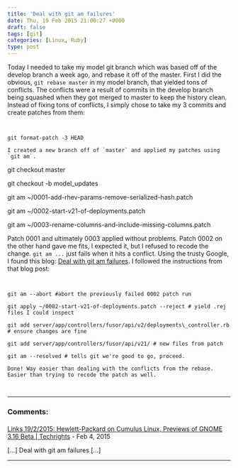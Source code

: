 ```yaml
---
title: 'Deal with git am failures'
date: Thu, 19 Feb 2015 21:00:27 +0000
draft: false
tags: [git]
categories: [Linux, Ruby]
type: post
---
```


Today I needed to take my model git branch which was based off of the develop branch a week ago, and rebase it off of the master. First I did the obvious, `git rebase master` in my model branch, that yielded tons of conflicts. The conflicts were a result of commits in the develop branch being squashed when they got merged to master to keep the history clean. Instead of fixing tons of conflicts, I simply chose to take my 3 commits and create patches from them:

```


git format-patch -3 HEAD

I created a new branch off of `master` and applied my patches using `git am`.

```


git checkout master

git checkout -b model\_updates

git am ~/0001-add-rhev-params-remove-serialized-hash.patch

git am ~/0002-start-v21-of-deployments.patch

git am ~/0003-rename-columns-and-include-missing-columns.patch

Patch 0001 and ultimately 0003 applied without problems. Patch 0002 on the other hand gave me fits, I expected it, but I refused to recode the change. `git am ...` just fails when it hits a conflict. Using the trusty Google, I found this blog: [Deal with git am failures](http://www.pizzhacks.com/bugdrome/2011/10/deal-with-git-am-failures/).  I followed the instructions from that blog post:

```


git am --abort #abort the previously failed 0002 patch run

git apply ~/0002-start-v21-of-deployments.patch --reject # yield .rej files I could inspect

git add server/app/controllers/fusor/api/v2/deployments\_controller.rb # ensure changes are fine

git add server/app/controllers/fusor/api/v21/ # new files from patch

git am --resolved # tells git we're good to go, proceed.

Done! Way easier than dealing with the conflicts from the rebase. Easier than trying to recode the patch as well.


```
```
```
---
### Comments:
####
[Links 19/2/2015: Hewlett-Packard on Cumulus Linux, Previews of GNOME 3.16 Beta | Techrights](http://techrights.org/2015/02/19/cumulus-linux/ "") - <time datetime="2015-02-19 21:23:02">Feb 4, 2015</time>

\[…\] Deal with git am failures \[…\]
<hr />
